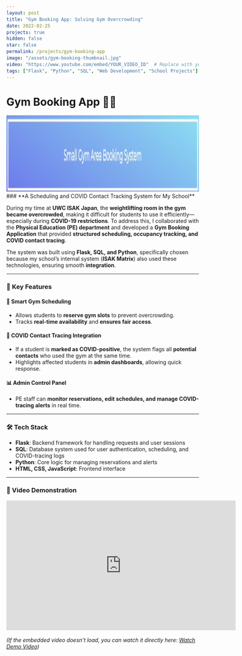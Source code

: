```yaml
---
layout: post
title: "Gym Booking App: Solving Gym Overcrowding"
date: 2022-02-25
projects: true
hidden: false
star: false
permalink: /projects/gym-booking-app
image: "/assets/gym-booking-thumbnail.jpg"
video: "https://www.youtube.com/embed/YOUR_VIDEO_ID"  # Replace with your unlisted YouTube video link
tags: ["Flask", "Python", "SQL", "Web Development", "School Projects"]
---
```

# Gym Booking App 🏋️‍♂️  
<img src="/assets/images/smallgym_thumbnail.png" alt="AviaAssist Screenshot" width="600" height = "200">
### **A Scheduling and COVID Contact Tracking System for My School**  

During my time at **UWC ISAK Japan**, the **weightlifting room in the gym became overcrowded**, making it difficult for students to use it efficiently—especially during **COVID-19 restrictions**. To address this, I collaborated with the **Physical Education (PE) department** and developed a **Gym Booking Application** that provided **structured scheduling, occupancy tracking, and COVID contact tracing**.

The system was built using **Flask, SQL, and Python**, specifically chosen because my school’s internal system (**ISAK Matrix**) also used these technologies, ensuring smooth **integration**.

---

### **🌟 Key Features**
#### **📅 Smart Gym Scheduling**
- Allows students to **reserve gym slots** to prevent overcrowding.  
- Tracks **real-time availability** and **ensures fair access**.  

#### **🦠 COVID Contact Tracing Integration**
- If a student is **marked as COVID-positive**, the system flags all **potential contacts** who used the gym at the same time.  
- Highlights affected students in **admin dashboards**, allowing quick response.  

#### **📊 Admin Control Panel**
- PE staff can **monitor reservations, edit schedules, and manage COVID-tracing alerts** in real time.  

---

### **🛠️ Tech Stack**
- **Flask**: Backend framework for handling requests and user sessions  
- **SQL**: Database system used for user authentication, scheduling, and COVID-tracing logs  
- **Python**: Core logic for managing reservations and alerts  
- **HTML, CSS, JavaScript**: Frontend interface  

---

### **🎥 Video Demonstration**
<iframe width="600" height="340" src="https://www.youtube.com/embed/b22Ctlpv0ac" frameborder="0" allowfullscreen></iframe>

*(If the embedded video doesn’t load, you can watch it directly here: [Watch Demo Video](https://youtu.be/b22Ctlpv0ac))*
